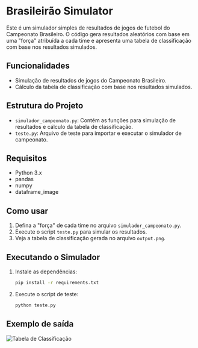 # Brasileirão Simulator

Este é um simulador simples de resultados de jogos de futebol do Campeonato Brasileiro. O código gera resultados aleatórios com base em uma "força" atribuída a cada time e apresenta uma tabela de classificação com base nos resultados simulados.

## Funcionalidades

- Simulação de resultados de jogos do Campeonato Brasileiro.
- Cálculo da tabela de classificação com base nos resultados simulados.

## Estrutura do Projeto

- `simulador_campeonato.py`: Contém as funções para simulação de resultados e cálculo da tabela de classificação.
- `teste.py`: Arquivo de teste para importar e executar o simulador de campeonato.

## Requisitos

- Python 3.x
- pandas
- numpy
- dataframe_image

## Como usar

1. Defina a "força" de cada time no arquivo `simulador_campeonato.py`.
2. Execute o script `teste.py` para simular os resultados.
3. Veja a tabela de classificação gerada no arquivo `output.png`.

## Executando o Simulador

1. Instale as dependências:

   ```bash
   pip install -r requirements.txt
   ```

2. Execute o script de teste:

   ```bash
   python teste.py
   ```

## Exemplo de saída

![Tabela de Classificação](output_test.png)
